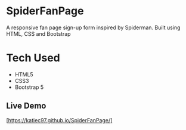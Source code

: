 # SpiderFanPage

A responsive fan page sign-up form inspired by Spiderman. Built using HTML, CSS and Bootstrap

# Tech Used

- HTML5
- CSS3
- Bootstrap 5

## Live Demo

[https://katiec97.github.io/SpiderFanPage/]

